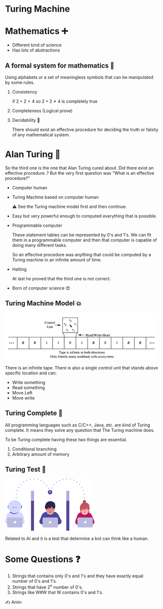 # Turing Machine

# Mathematics ➕

- Different kind of science
- Has lots of abstractions

## A formal system for mathematics 📏

Using alphabets or a set of meaningless symbols that can be manipulated by some rules.

1. Consistency
    
    if $2 + 2 = 4$ so $2 + 2  \neq 4$ is completely true
    
2. Completeness (Logical prove)
3. Decidability 🤔
    
    There should exist an effective procedure for deciding the truth or falsity of any mathematical system.
    

# Alan Turing 💭

So the third one is the one that Alan Turing cured about. Did there exist an effective procedure..? But the very first question was "What is an effective procedure?"

- Computer human
- Turing Machine based on computer human
    
    <aside>
    ⚠️ See the Turing machine model first and then continue.
    
    </aside>
    
- Easy but very powerful enough to computed everything that is possible.
- Programmable computer
    
    These statement tables can be represented by 0's and 1's. We can fit them in a programmable computer and then that computer is capable of doing many different tasks. 
    
    So an effective procedure was anything that could be computed by a Turing machine in an infinite amount of time.
    
- Halting
    
    At last he proved that the third one is not correct.
    
- Born of computer science 😍

## Turing Machine Model 💥

![Turing%20Machine%208b9779b9c7ac4a5083eddca5ebd343f9/Untitled.png](Turing%20Machine%208b9779b9c7ac4a5083eddca5ebd343f9/Untitled.png)

There is an infinite tape. There is also a single control unit that stands above specific location and can:

- Write something
- Read something
- Move Left
- Move write

## Turing Complete 💪

All programming languages such as C/C++, Java, etc. are kind of Turing complete. It means they solve any question that The Turing machine does.

To be Turing complete having these two things are essential.

1. Conditional branching
2. Arbitrary amount of memory

## Turing Test 🧪

![Turing%20Machine%208b9779b9c7ac4a5083eddca5ebd343f9/Untitled%201.png](Turing%20Machine%208b9779b9c7ac4a5083eddca5ebd343f9/Untitled%201.png)

Related to AI and it is a test that determine a bot can think like a human.

# Some Questions ❓

1. Strings that contains only 0's and 1's and they have exactly equal number of 0's and 1's.
2. Strings that have $2^n$ number of 0's. 
3. Strings like W#W that W contains 0's and 1's.

✍️ Amin